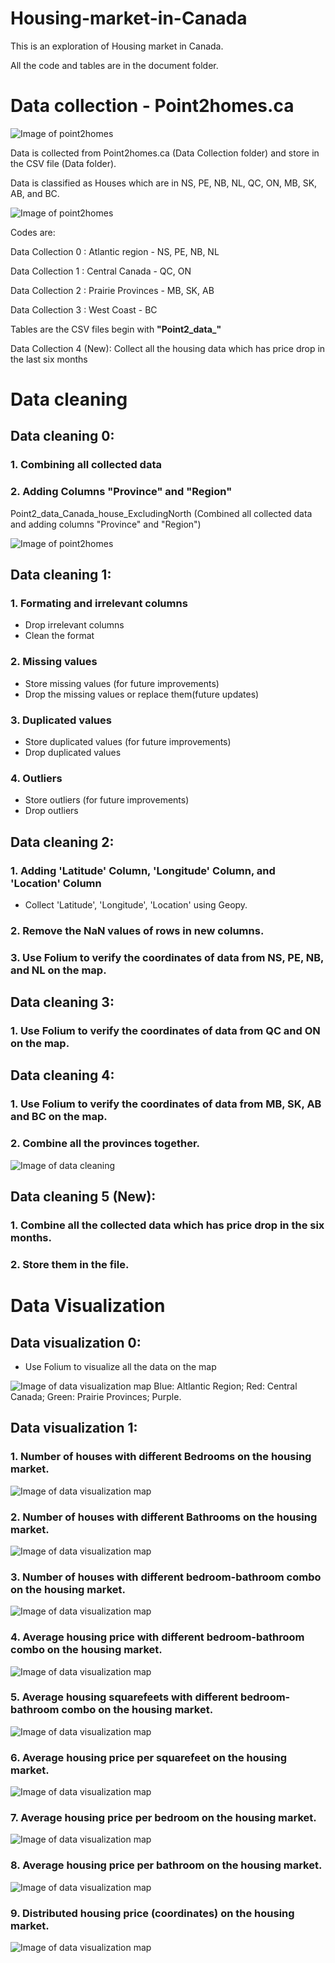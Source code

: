 # Housing-market-in-Canada
This is an exploration of Housing market in Canada.

All the code and tables are in the document folder.

# Data collection - Point2homes.ca

![Image of point2homes](https://raw.githubusercontent.com/NightmareZYR/Housing-market-in-Canada/main/Point2homes.png)

Data is collected from Point2homes.ca (Data Collection folder) and store in the CSV file (Data folder).

Data is classified as Houses which are in NS, PE, NB, NL, QC, ON, MB, SK, AB, and BC.

![Image of point2homes](https://raw.githubusercontent.com/NightmareZYR/Housing-market-in-Canada/main/Provinces.png)

Codes are:

Data Collection 0 : Atlantic region   - NS, PE, NB, NL

Data Collection 1 : Central Canada    - QC, ON

Data Collection 2 : Prairie Provinces - MB, SK, AB

Data Collection 3 : West Coast        - BC

Tables are the CSV files begin with **"Point2_data_"** 

Data Collection 4 (New): Collect all the housing data which has price drop in the last six months 

# Data cleaning  

## Data cleaning 0:
### 1. Combining all collected data
### 2. Adding Columns "Province" and "Region"

Point2_data_Canada_house_ExcludingNorth (Combined all collected data and adding columns "Province" and "Region")

![Image of point2homes](https://github.com/NightmareZYR/Housing-market-in-Canada/blob/main/Canada%20Housing%20Data%20excluding%20North.png)

## Data cleaning 1:
### 1. Formating and irrelevant columns
* Drop irrelevant columns
* Clean the format
### 2. Missing values
* Store missing values (for future improvements)
* Drop the missing values or replace them(future updates)
### 3. Duplicated values
* Store duplicated values (for future improvements)
* Drop duplicated values 
### 4. Outliers
* Store outliers (for future improvements)
* Drop outliers

## Data cleaning 2:
### 1. Adding 'Latitude' Column, 'Longitude' Column, and 'Location' Column
* Collect 'Latitude', 'Longitude', 'Location' using Geopy.
### 2. Remove the NaN values of rows in new columns.
### 3. Use Folium to verify the coordinates of data from NS, PE, NB, and NL on the map.

## Data cleaning 3:
### 1. Use Folium to verify the coordinates of data from QC and ON on the map.

## Data cleaning 4:
### 1. Use Folium to verify the coordinates of data from MB, SK, AB and BC on the map.
### 2. Combine all the provinces together.

![Image of data cleaning](https://github.com/NightmareZYR/Housing-market-in-Canada/blob/main/Canada%20Housing%20Data%20excluding%20North.png)

## Data cleaning 5 (New):
### 1. Combine all the collected data which has price drop in the six months.
### 2. Store them in the file.

# Data Visualization
## Data visualization 0:
* Use Folium to visualize all the data on the map

![Image of data visualization map](https://github.com/NightmareZYR/Housing-market-in-Canada/blob/main/Canada%20Housing%20Data%20excluding%20North.png)
Blue: Altlantic Region; Red: Central Canada; Green: Prairie Provinces; Purple.

## Data visualization 1:
### 1. Number of houses with different Bedrooms on the housing market.

![Image of data visualization map](https://github.com/NightmareZYR/Housing-market-in-Canada/blob/main/Canada%20Housing%20Data%20excluding%20North.png)

### 2. Number of houses with different Bathrooms on the housing market.

![Image of data visualization map](https://github.com/NightmareZYR/Housing-market-in-Canada/blob/main/Canada%20Housing%20Data%20excluding%20North.png)

### 3. Number of houses with different bedroom-bathroom combo on the housing market.

![Image of data visualization map](https://github.com/NightmareZYR/Housing-market-in-Canada/blob/main/Canada%20Housing%20Data%20excluding%20North.png)

### 4. Average housing price with different bedroom-bathroom combo on the housing market.

![Image of data visualization map](https://github.com/NightmareZYR/Housing-market-in-Canada/blob/main/Canada%20Housing%20Data%20excluding%20North.png)

### 5. Average housing squarefeets with different bedroom-bathroom combo on the housing market.

![Image of data visualization map](https://github.com/NightmareZYR/Housing-market-in-Canada/blob/main/Canada%20Housing%20Data%20excluding%20North.png)

### 6. Average housing price per squarefeet on the housing market.

![Image of data visualization map](https://github.com/NightmareZYR/Housing-market-in-Canada/blob/main/Canada%20Housing%20Data%20excluding%20North.png)

### 7. Average housing price per bedroom on the housing market.

![Image of data visualization map](https://github.com/NightmareZYR/Housing-market-in-Canada/blob/main/Canada%20Housing%20Data%20excluding%20North.png)

### 8. Average housing price per bathroom on the housing market.

![Image of data visualization map](https://github.com/NightmareZYR/Housing-market-in-Canada/blob/main/Canada%20Housing%20Data%20excluding%20North.png)

### 9. Distributed housing price (coordinates) on the housing market.

![Image of data visualization map](https://github.com/NightmareZYR/Housing-market-in-Canada/blob/main/Canada%20Housing%20Data%20excluding%20North.png)







